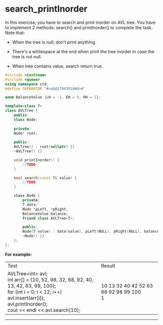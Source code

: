 # search_printInorder

In this exercise, you have to search and print inorder on AVL tree. You have to implement 2 methods: search() and printInorder() to complete the task. Note that:

- When the tree is null, don't print anything. 

- There's a whitespace at the end when print the tree inorder in case the tree is not null.

- When tree contains value, search return true.
```cpp
#include <iostream>
#include <queue>
using namespace std;
#define SEPARATOR "#<ab@17943918#@>#"

enum BalanceValue {LH = -1, EH = 0, RH = 1};

template<class T>
class AVLTree {
    public:
    class Node;
    
    private:
    Node* root;
    
    public:
    AVLTree() : root(nullptr) {}
    ~AVLTree() {}

    void printInorder() {
        //TODO
    }

    bool search(const T& value) {
        //TODO
    }

    class Node {
        private:
        T data;
        Node *pLeft, *pRight;
        BalanceValue balance;
        friend class AVLTree<T>;

        public:
        Node(T value) : data(value), pLeft(NULL), pRight(NULL), balance(EH) {}
        ~Node() {}
    };
};
```
**For example:**

<table>
    <tr>
        <td>Test</td>
        <td>Result</td>
    </tr>
    <tr>
        <td>
            AVLTree&ltint&gt avl;<br/>
            int arr[] = {10, 52, 98, 32, 68, 92, 40, 13, 42, 63, 99, 100};<br/>
            for (int i = 0; i < 12; i++) avl.insert(arr[i]);<br/>
            avl.printInorder();<br/>
            cout << endl << avl.search(10);
        </td>
        <td>
            10 13 32 40 42 52 63 68 92 98 99 100<br/>
            1
        </td>
    </tr>
</table>

---
